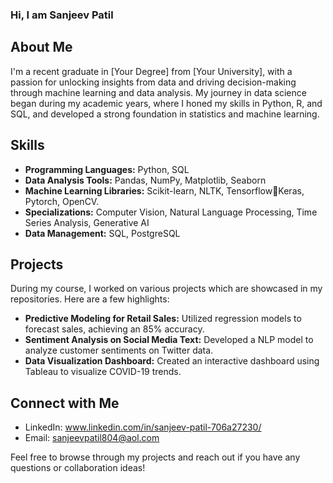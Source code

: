 ### Hi, I am Sanjeev Patil



## About Me
I'm a recent graduate in [Your Degree] from [Your University], with a passion for unlocking insights from data and driving decision-making through machine learning and data analysis. My journey in data science began during my academic years, where I honed my skills in Python, R, and SQL, and developed a strong foundation in statistics and machine learning.

## Skills
- **Programming Languages:** Python, SQL
- **Data Analysis Tools:** Pandas, NumPy, Matplotlib, Seaborn
- **Machine Learning Libraries:**  Scikit-learn, NLTK, Tensorflow￾Keras, Pytorch, OpenCV.
- **Specializations:** Computer Vision, Natural Language Processing, Time Series Analysis, Generative AI
- **Data Management:** SQL, PostgreSQL


## Projects
During my course, I worked on various projects which are showcased in my repositories. Here are a few highlights:
- **Predictive Modeling for Retail Sales:** Utilized regression models to forecast sales, achieving an 85% accuracy.
- **Sentiment Analysis on Social Media Text:** Developed a NLP model to analyze customer sentiments on Twitter data.
- **Data Visualization Dashboard:** Created an interactive dashboard using Tableau to visualize COVID-19 trends.



## Connect with Me
- LinkedIn: www.linkedin.com/in/sanjeev-patil-706a27230/
- Email: sanjeevpatil804@aol.com

Feel free to browse through my projects and reach out if you have any questions or collaboration ideas!

